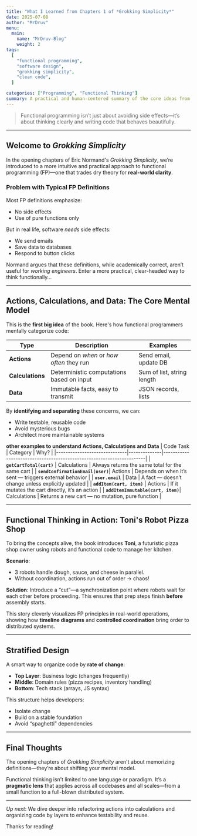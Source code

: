 ```yaml
---
title: "What I Learned from Chapters 1 of *Grokking Simplicity*"
date: 2025-07-08
author: "MrDruv"
menu:
  main:
    name: "MrDruv-Blog"
    weight: 2
tags:
  [
    "functional programming",
    "software design",
    "grokking simplicity",
    "clean code",
  ]

categories: ["Programming", "Functional Thinking"]
summary: A practical and human-centered summary of the core ideas from the opening chapters of *Grokking Simplicity* by Eric Normand.
---
```


> Functional programming isn’t just about avoiding side effects—it’s about thinking clearly and writing code that behaves beautifully.

---

## Welcome to _Grokking Simplicity_

In the opening chapters of Eric Normand's _Grokking Simplicity_, we’re introduced to a more intuitive and practical approach to functional programming (FP)—one that trades dry theory for **real-world clarity**.

### Problem with Typical FP Definitions

Most FP definitions emphasize:

- No side effects
- Use of pure functions only

But in real life, software _needs_ side effects:

- We send emails
- Save data to databases
- Respond to button clicks

Normand argues that these definitions, while academically correct, aren’t useful for _working engineers_. Enter a more practical, clear-headed way to think functionally…

---

## Actions, Calculations, and Data: The Core Mental Model

This is the **first big idea** of the book. Here's how functional programmers mentally categorize code:

| Type             | Description                               | Examples                   |
| ---------------- | ----------------------------------------- | -------------------------- |
| **Actions**      | Depend on _when_ or _how often_ they run  | Send email, update DB      |
| **Calculations** | Deterministic computations based on input | Sum of list, string length |
| **Data**         | Immutable facts, easy to transmit         | JSON records, lists        |

By **identifying and separating** these concerns, we can:

- Write testable, reusable code
- Avoid mysterious bugs
- Architect more maintainable systems

**other examples to understand Actions, Calculations and Data**
| Code Task | Category | Why? |
|------------------------------|--------------|----------------------------------------------------------------------|
| **`getCartTotal(cart)`** | Calculations | Always returns the same total for the same cart |
| **`sendConfirmationEmail(user)`**| Actions | Depends on when it’s sent — triggers external behavior |
| **`user.email`** | Data | A fact — doesn’t change unless explicitly updated |
| **`addItem(cart, item)`** | Actions | If it mutates the cart directly, it’s an action |
| **`addItemImmutable(cart, item)`**| Calculations | Returns a new cart — no mutation, pure function |

---

## Functional Thinking in Action: Toni's Robot Pizza Shop

To bring the concepts alive, the book introduces **Toni**, a futuristic pizza shop owner using robots and functional code to manage her kitchen.

**Scenario**:

- 3 robots handle dough, sauce, and cheese in parallel.
- Without coordination, actions run out of order → chaos!

**Solution**: Introduce a “cut”—a synchronization point where robots wait for each other before proceeding. This ensures that prep steps finish **before** assembly starts.

This story cleverly visualizes FP principles in real-world operations, showing how **timeline diagrams** and **controlled coordination** bring order to distributed systems.

---

## Stratified Design

A smart way to organize code by **rate of change**:

- **Top Layer**: Business logic (changes frequently)
- **Middle**: Domain rules (pizza recipes, inventory handling)
- **Bottom**: Tech stack (arrays, JS syntax)

This structure helps developers:

- Isolate change
- Build on a stable foundation
- Avoid “spaghetti” dependencies

---

## Final Thoughts

The opening chapters of _Grokking Simplicity_ aren't about memorizing definitions—they’re about shifting your mental model.

Functional thinking isn’t limited to one language or paradigm. It’s a **pragmatic lens** that applies across all codebases and all scales—from a small function to a full-blown distributed system.

---

_Up next_: We dive deeper into refactoring actions into calculations and organizing code by layers to enhance testability and reuse.

Thanks for reading!
